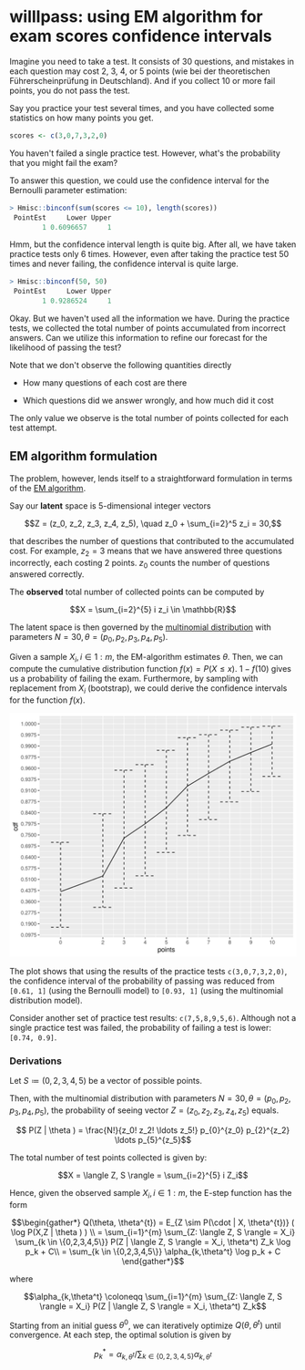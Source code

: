 # willIpass: using EM algorithm for exam scores confidence intervals

Imagine you need to take a test. It consists of 30 questions, and mistakes in each question may cost 2, 3, 4, or 5 points (wie bei der theoretischen Führerscheinprüfung in Deutschland). And if you collect 10 or more fail points, you do not pass the test.

Say you practice your test several times, and you have collected some statistics on how many points you get.

```R
scores <- c(3,0,7,3,2,0)
```

You haven't failed a single practice test. However, what's the probability that you might fail the exam?

To answer this question, we could use the confidence interval for the Bernoulli parameter estimation:

```R
> Hmisc::binconf(sum(scores <= 10), length(scores))
 PointEst     Lower Upper
        1 0.6096657     1
```

Hmm, but the confidence interval length is quite big. After all, we have taken practice tests only 6 times. However, even after taking the practice test 50 times and never failing, the confidence interval is quite large.

```R
> Hmisc::binconf(50, 50)
 PointEst     Lower Upper
        1 0.9286524     1
```

Okay. But we haven't used all the information we have. During the practice tests, we collected the total number of points accumulated from incorrect answers. Can we utilize this information to refine our forecast for the likelihood of passing the test?

Note that we don't observe the following quantities directly

 - How many questions of each cost are there

 - Which questions did we answer wrongly, and how much did it cost

The only value we observe is the total number of points collected for each test attempt.

## EM algorithm formulation

The problem, however, lends itself to a straightforward formulation in terms of the [EM algorithm](https://en.wikipedia.org/wiki/Expectation%E2%80%93maximization_algorithm).

Say our **latent** space is 5-dimensional integer vectors
```math
Z = (z_0, z_2, z_3, z_4, z_5), \quad z_0 + \sum_{i=2}^5 z_i = 30,
```
that describes the number of questions that contributed to the accumulated cost. For example, $z_2 = 3$ means that we have answered three questions incorrectly, each costing 2 points. $z_0$ counts the number of questions answered correctly.

The **observed** total number of collected points can be computed by

```math
X = \sum_{i=2}^{5} i z_i \in \mathbb{R}
```

The latent space is then governed by the [multinomial distribution](https://en.wikipedia.org/wiki/Multinomial_distribution) with parameters $N = 30, \theta = (p_0, p_2, p_3, p_4, p_5)$.

Given a sample $X_i, i \in 1:m$, the EM-algorithm estimates $\theta$. Then, we can compute the cumulative distribution function $f(x) = P(X \leq x)$. $1-f(10)$ gives us a probability of failing the exam. Furthermore, by sampling with replacement from ${X_i}$ (bootstrap), we could derive the confidence intervals for the function $f(x)$.

![cdf](cdf.png)

The plot shows that using the results of the practice tests `c(3,0,7,3,2,0)`, the confidence interval of the probability of passing was reduced from `[0.61, 1]` (using the Bernoulli model) to `[0.93, 1]` (using the multinomial distribution model).

Consider another set of practice test results: `c(7,5,8,9,5,6)`. Although not a single practice test was failed, the probability of failing a test is lower: `[0.74, 0.9]`.

### Derivations

Let $S \coloneqq (0,2,3,4,5)$ be a vector of possible points.

Then, with the multinomial distribution with parameters $N = 30, \theta = (p_0, p_2, p_3, p_4, p_5)$, the probability of seeing vector $Z = (z_0,z_2,z_3,z_4,z_5)$ equals.
```math
    P(Z | \theta ) = \frac{N!}{z_0! z_2! \ldots z_5!} p_{0}^{z_0} p_{2}^{z_2} \ldots p_{5}^{z_5}
```

The total number of test points collected is given by:
```math
X = \langle Z, S \rangle = \sum_{i=2}^{5} i Z_i
```

Hence, given the observed sample $X_i, i \in 1:m$, the E-step function has the form
```math
\begin{gather*}
Q(\theta, \theta^{t}) = E_{Z \sim P(\cdot | X, \theta^{t})} ( \log P(X,Z | \theta ) ) \\
= \sum_{i=1}^{m} \sum_{Z: \langle Z, S \rangle = X_i} \sum_{k \in \{0,2,3,4,5\}} P(Z | \langle Z, S \rangle = X_i, \theta^t) Z_k \log p_k + C\\
= \sum_{k \in \{0,2,3,4,5\}} \alpha_{k,\theta^t} \log p_k + C
\end{gather*}
```
where
```math
\alpha_{k,\theta^t} \coloneqq \sum_{i=1}^{m} \sum_{Z: \langle Z, S \rangle = X_i} P(Z | \langle Z, S \rangle = X_i, \theta^t) Z_k
```

Starting from an initial guess $\theta^0$, we can iteratively optimize $Q(\theta, \theta^t)$ until convergence. At each step, the optimal solution is given by
```math
p^*_k = \alpha_{k, \theta^t} / \sum_{k \in \{0,2,3,4,5\}} \alpha_{k, \theta^t}
```
